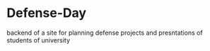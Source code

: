 # Defense-Day
backend of a site for planning defense projects and presntations of students of university
